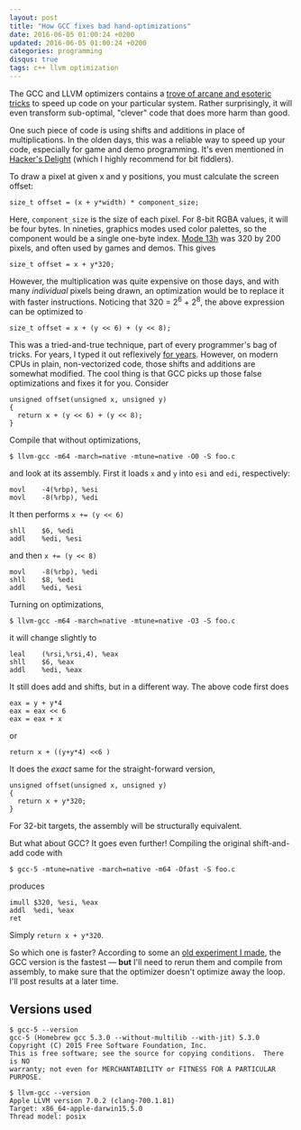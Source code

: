 ```yaml
---
layout: post
title: "How GCC fixes bad hand-optimizations"
date: 2016-06-05 01:00:24 +0200
updated: 2016-06-05 01:00:24 +0200
categories: programming
disqus: true
tags: c++ llvm optimization
---
```


The GCC and LLVM optimizers contains a <a
href="http://www.fefe.de/source-code-optimization.pdf">trove of arcane and
esoteric tricks</a> to speed up code on your particular system. Rather
surprisingly, it will even transform sub-optimal, "clever" code that does more
harm than good.

One such piece of code is using shifts and additions in place of
multiplications. In the olden days, this was a reliable way to speed up your
code, especially for game and demo programming. It's even mentioned in <a
href="http://www.fefe.de/source-code-optimization.pdf">Hacker's Delight</a>
(which I highly recommend for bit fiddlers).

To draw a pixel at given x and y positions, you must calculate the screen
offset:

    size_t offset = (x + y*width) * component_size;

Here, `component_size` is the size of each pixel. For 8-bit RGBA values, it
will be four bytes. In nineties, graphics modes used color palettes, so
the component would be a single one-byte index. <a
href="https://en.wikipedia.org/wiki/Mode_13h">Mode 13h</a> was 320 by 200
pixels, and often used by games and demos. This gives

    size_t offset = x + y*320;

However, the multiplication was quite expensive on those days, and with many
*individual* pixels being drawn, an optimization would be to replace it with
faster instructions. Noticing that 320 = 2<sup>6</sup> + 2<sup>8</sup>, the
above expression can be optimized to

    size_t offset = x + (y << 6) + (y << 8);

This was a tried-and-true technique, part of every programmer's bag of tricks.
For years, I typed it out reflexively <a
href="https://news.ycombinator.com/item?id=4083414">for years</a>. However, on
modern CPUs in plain, non-vectorized code, those shifts and additions are
somewhat modified. The cool thing is that GCC picks up those false
optimizations and fixes it for you. Consider

    unsigned offset(unsigned x, unsigned y)
    {
      return x + (y << 6) + (y << 8);
    }

Compile that without optimizations, 

    $ llvm-gcc -m64 -march=native -mtune=native -O0 -S foo.c

and look at its assembly. First it loads `x` and `y` into `esi` and `edi`,
respectively:

    movl    -4(%rbp), %esi
    movl    -8(%rbp), %edi

It then performs `x += (y << 6)`

    shll    $6, %edi
    addl    %edi, %esi

and then `x += (y << 8)`

    movl    -8(%rbp), %edi
    shll    $8, %edi
    addl    %edi, %esi

Turning on optimizations,

    $ llvm-gcc -m64 -march=native -mtune=native -O3 -S foo.c

it will change slightly to

    leal    (%rsi,%rsi,4), %eax
    shll    $6, %eax
    addl    %edi, %eax

It still does add and shifts, but in a different way. The above code first does

    eax = y + y*4
    eax = eax << 6
    eax = eax + x

or

    return x + ((y+y*4) <<6 )

It does the *exact* same for the straight-forward version,

    unsigned offset(unsigned x, unsigned y)
    {
      return x + y*320;
    }

For 32-bit targets, the assembly will be structurally equivalent.

But what about GCC? It goes even further! Compiling the original shift-and-add
code with

    $ gcc-5 -mtune=native -march=native -m64 -Ofast -S foo.c

produces

    imull $320, %esi, %eax
    addl  %edi, %eax
    ret

Simply `return x + y*320`.

So which one is faster? According to some an <a
href="https://gist.github.com/cslarsen/2896137">old experiment I made</a>,
the GCC version is the fastest — **but** I'll need to rerun them and compile
from assembly, to make sure that the optimizer doesn't optimize away the loop.
I'll post results at a later time.

Versions used
-------------

    $ gcc-5 --version
    gcc-5 (Homebrew gcc 5.3.0 --without-multilib --with-jit) 5.3.0
    Copyright (C) 2015 Free Software Foundation, Inc.
    This is free software; see the source for copying conditions.  There is NO
    warranty; not even for MERCHANTABILITY or FITNESS FOR A PARTICULAR PURPOSE.

    $ llvm-gcc --version
    Apple LLVM version 7.0.2 (clang-700.1.81)
    Target: x86_64-apple-darwin15.5.0
    Thread model: posix
